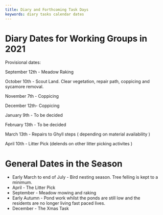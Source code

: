 ```yaml
---
title: Diary and Forthcoming Task Days
keywords: diary tasks calendar dates
---
```


# Diary Dates for Working Groups in 2021

Provisional dates:

September 12th - Meadow Raking

October 10th - Scout Land. Clear vegetation, repair path, coppicing and sycamore removal.

November 7th - Coppicing

December 12th- Coppicing

January 9th - To be decided

February 13th - To be decided

March  13th - Repairs to Ghyll steps ( depending on material availability )

April 10th - Litter Pick (delends on other litter picking activites )


# General Dates in the Season

* Early March to end of July - Bird nesting season. Tree felling is kept to a minimum.
* April - The Litter Pick
* September - Meadow mowing and raking
* Early Autumn - Pond work whilst the ponds are still low and the residents are no longer living fast paced lives.
* December - The Xmas Task

